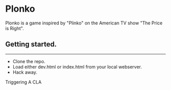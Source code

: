 # Plonko
Plonko is a game inspired by "Plinko" on the American TV show "The Price is Right".

## Getting started.
--------

* Clone the repo.
* Load either dev.html or index.html from your local webserver.
* Hack away.

Triggering
A 
CLA
